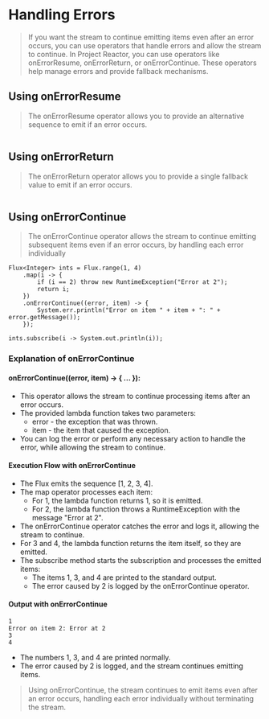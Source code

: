 # Handling Errors
>If you want the stream to continue emitting items even after an error occurs, you can use operators that handle errors and allow the stream to continue. In Project Reactor, you can use operators like onErrorResume, onErrorReturn, or onErrorContinue. These operators help manage errors and provide fallback mechanisms.

## Using onErrorResume
> The onErrorResume operator allows you to provide an alternative sequence to emit if an error occurs.

```

```

## Using onErrorReturn
> The onErrorReturn operator allows you to provide a single fallback value to emit if an error occurs.

```

```

## Using onErrorContinue
> The onErrorContinue operator allows the stream to continue emitting subsequent items even if an error occurs, by handling each error individually

```
Flux<Integer> ints = Flux.range(1, 4)
    .map(i -> {
        if (i == 2) throw new RuntimeException("Error at 2");
        return i;
    })
    .onErrorContinue((error, item) -> {
        System.err.println("Error on item " + item + ": " + error.getMessage());
    });

ints.subscribe(i -> System.out.println(i));
```
### Explanation of onErrorContinue
#### onErrorContinue((error, item) -> { ... }):
- This operator allows the stream to continue processing items after an error occurs.
- The provided lambda function takes two parameters:
  - error - the exception that was thrown.
  - item - the item that caused the exception.
- You can log the error or perform any necessary action to handle the error, while allowing the stream to continue.
#### Execution Flow with onErrorContinue
- The Flux emits the sequence [1, 2, 3, 4].
- The map operator processes each item:
  - For 1, the lambda function returns 1, so it is emitted.
  - For 2, the lambda function throws a RuntimeException with the message "Error at 2".
- The onErrorContinue operator catches the error and logs it, allowing the stream to continue.
- For 3 and 4, the lambda function returns the item itself, so they are emitted.
- The subscribe method starts the subscription and processes the emitted items:
  - The items 1, 3, and 4 are printed to the standard output.
  - The error caused by 2 is logged by the onErrorContinue operator.
#### Output with onErrorContinue
```
1
Error on item 2: Error at 2
3
4
```
- The numbers 1, 3, and 4 are printed normally.
- The error caused by 2 is logged, and the stream continues emitting items.
> Using onErrorContinue, the stream continues to emit items even after an error occurs, handling each error individually without terminating the stream.
